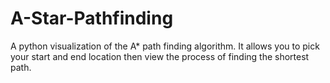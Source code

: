 # A-Star-Pathfinding
A python visualization of the A* path finding algorithm. It allows you to pick your start and end location then view the process of finding the shortest path.
